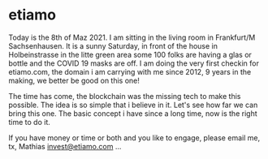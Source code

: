 # etiamo

Today is the 8th of Maz 2021. I am sitting in the living room in Frankfurt/M Sachsenhausen. It is a sunny Saturday, in front of the house in Holbeinstrasse in the litte green area some 100 folks are having a glas or bottle and the COVID 19 masks are off. I am doing the very first checkin for etiamo.com, the domain i am carrying with me since 2012, 9 years in the making, we better be good on this one! 

The time has come, the blockchain was the missing tech to make this possible. The idea is so simple that i believe in it. 
Let's see how far we can bring this one. The basic concept i have since a long time, now is the right time to do it.

If you have money or time or both and you like to engage,  please email me, tx, Mathias <a href="mailto:invest@etiamo.com">invest@etiamo.com</a> ...
